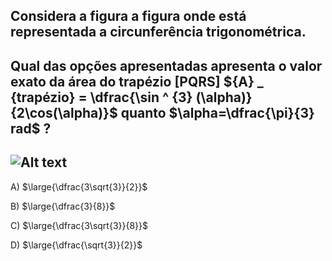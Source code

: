 ## Considera a figura a figura onde está representada a circunferência trigonométrica.
## Qual das opções apresentadas apresenta o valor exato da área do trapézio [PQRS] ${A} _ {trapézio} = \dfrac{\sin ^ {3} (\alpha)}{2\cos(\alpha)}$ quanto $\alpha=\dfrac{\pi}{3} rad$ ? 
## ![Alt text](image-1.png)
A) $\large{\dfrac{3\sqrt{3}}{2}}$

B) $\large{\dfrac{3}{8}}$

C) $\large{\dfrac{3\sqrt{3}}{8}}$

D) $\large{\dfrac{\sqrt{3}}{2}}$